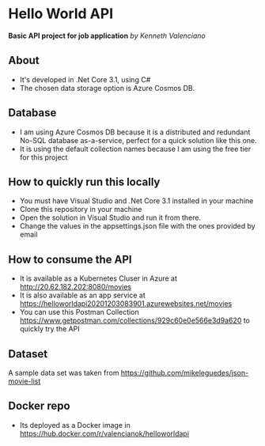 ﻿# Hello World API
**Basic API project for job application**
*by Kenneth Valenciano*


## About
- It's developed in .Net Core 3.1, using C#
- The chosen data storage option is Azure Cosmos DB.

## Database
- I am using Azure Cosmos DB because it is a distributed and redundant No-SQL database as-a-service, perfect for a quick solution like this one. 
- It is using the default collection names because I am using the free tier for this project

## How to quickly run this locally
- You must have Visual Studio and .Net Core 3.1 installed in your machine
- Clone this repository in your machine
- Open the solution in Visual Studio and run it from there.
- Change the values in the appsettings.json file with the ones provided by email

## How to consume the API
- It is available as a Kubernetes Cluser in Azure at http://20.62.182.202:8080/movies
- It is also available as an app service at https://helloworldapi20201203083901.azurewebsites.net/movies
- You can use this Postman Collection https://www.getpostman.com/collections/929c60e0e566e3d9a620 to quickly try the API

## Dataset
A sample data set was taken from https://github.com/mikeleguedes/json-movie-list

## Docker repo
- Its deployed as a Docker image in https://hub.docker.com/r/valencianok/helloworldapi